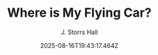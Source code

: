 ---
title: "Where is My Flying Car?"
date: "2025-08-16T19:43:17.464Z"
author: "J. Storrs Hall"
read_year: "NO"
recommendation: '3'
url: /bookshelf/where-is-my-flying-car
---